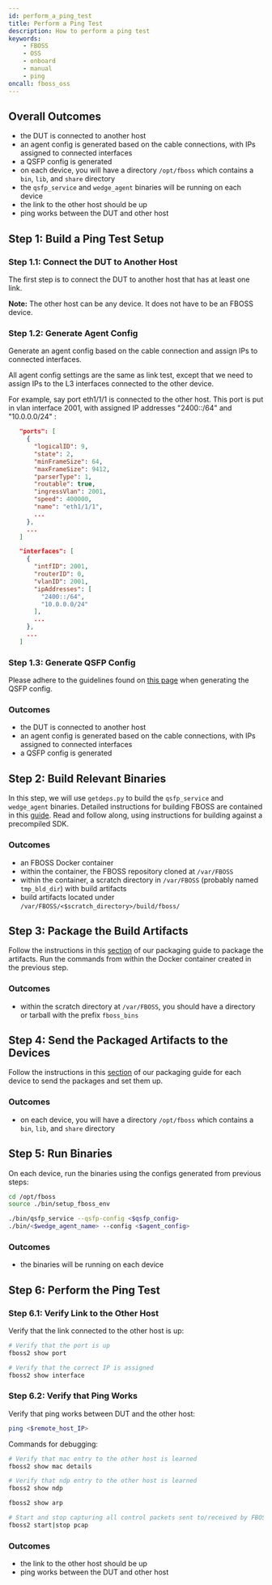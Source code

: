 ```yaml
---
id: perform_a_ping_test
title: Perform a Ping Test
description: How to perform a ping test
keywords:
    - FBOSS
    - OSS
    - onboard
    - manual
    - ping
oncall: fboss_oss
---
```


## Overall Outcomes

- the DUT is connected to another host
- an agent config is generated based on the cable connections, with IPs assigned
to connected interfaces
- a QSFP config is generated
- on each device, you will have a directory `/opt/fboss` which contains a `bin`,
`lib`, and `share` directory
- the `qsfp_service` and `wedge_agent` binaries will be running on each device
- the link to the other host should be up
- ping works between the DUT and other host

## Step 1: Build a Ping Test Setup

### Step 1.1: Connect the DUT to Another Host

The first step is to connect the DUT to another host that has at least one link.

**Note:** The other host can be any device. It does not have to be an FBOSS
device.

### Step 1.2: Generate Agent Config

Generate an agent config based on the cable connection and assign IPs to
connected interfaces.

All agent config settings are the same as link test, except that we need to
assign IPs to the L3 interfaces connected to the other device.

For example, say port eth1/1/1 is connected to the other host. This port is put
in vlan interface 2001, with assigned IP addresses "2400::/64" and "10.0.0.0/24"
:

```json
   "ports": [
     {
       "logicalID": 9,
       "state": 2,
       "minFrameSize": 64,
       "maxFrameSize": 9412,
       "parserType": 1,
       "routable": true,
       "ingressVlan": 2001,
       "speed": 400000,
       "name": "eth1/1/1",
       ...
     },
     ...
   ]

   "interfaces": [
     {
       "intfID": 2001,
       "routerID": 0,
       "vlanID": 2001,
       "ipAddresses": [
         "2400::/64",
         "10.0.0.0/24"
       ],
       ...
     },
     ...
   ]
```

### Step 1.3: Generate QSFP Config

Please adhere to the guidelines found on
[this page](/docs/developing/qsfp_test_config/) when generating the QSFP config.

### Outcomes

- the DUT is connected to another host
- an agent config is generated based on the cable connections, with IPs assigned
to connected interfaces
- a QSFP config is generated

## Step 2: Build Relevant Binaries

In this step, we will use `getdeps.py` to build the `qsfp_service` and
`wedge_agent` binaries. Detailed instructions for building FBOSS are contained
in this [guide](/docs/build/building_fboss_on_docker_containers/). Read and
follow along, using instructions for building against a precompiled SDK.

### Outcomes

- an FBOSS Docker container
- within the container, the FBOSS repository cloned at `/var/FBOSS`
- within the container, a scratch directory in `/var/FBOSS` (probably named
`tmp_bld_dir`) with build artifacts
- build artifacts located under `/var/FBOSS/<$scratch_directory>/build/fboss/`

## Step 3: Package the Build Artifacts

Follow the instructions in this [section](/docs/build/packaging_and_running_fboss_hw_tests_on_switch/#package-fboss)
of our packaging guide to package the artifacts. Run the commands from within
the Docker container created in the previous step.

### Outcomes

- within the scratch directory at `/var/FBOSS`, you should have a directory or
tarball with the prefix `fboss_bins`

## Step 4: Send the Packaged Artifacts to the Devices

Follow the instructions in this [section](/docs/build/packaging_and_running_fboss_hw_tests_on_switch/#copy-the-directory-or-tarball-to-the-switch)
of our packaging guide for each device to send the packages and set them up.

### Outcomes

- on each device, you will have a directory `/opt/fboss` which contains a `bin`,
`lib`, and `share` directory

## Step 5: Run Binaries

On each device, run the binaries using the configs generated from previous
steps:
```bash
cd /opt/fboss
source ./bin/setup_fboss_env

./bin/qsfp_service --qsfp-config <$qsfp_config>
./bin/<$wedge_agent_name> --config <$agent_config>
```

### Outcomes

- the binaries will be running on each device

## Step 6: Perform the Ping Test

### Step 6.1: Verify Link to the Other Host

Verify that the link connected to the other host is up:
```bash
# Verify that the port is up
fboss2 show port

# Verify that the correct IP is assigned
fboss2 show interface
```

### Step 6.2: Verify that Ping Works

Verify that ping works between DUT and the other host:
```bash
ping <$remote_host_IP>
```

Commands for debugging:
```bash
# Verify that mac entry to the other host is learned
fboss2 show mac details

# Verify that ndp entry to the other host is learned
fboss2 show ndp

fboss2 show arp

# Start and stop capturing all control packets sent to/received by FBOSS control plane
fboss2 start|stop pcap
```

### Outcomes

- the link to the other host should be up
- ping works between the DUT and other host
